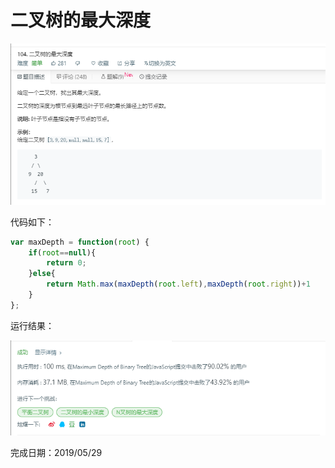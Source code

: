 # 二叉树的最大深度

![二叉树的最大深度题目](./pic/二叉树的最大深度题目.png)

代码如下：

``` javascript
var maxDepth = function(root) {
    if(root==null){
        return 0;
    }else{
        return Math.max(maxDepth(root.left),maxDepth(root.right))+1
    }
};
```

运行结果：

![二叉树的最大深度结果](./pic/二叉树的最大深度结果.png)

完成日期：2019/05/29
